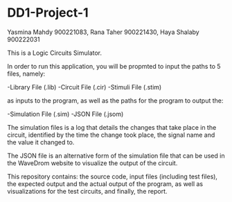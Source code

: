 # DD1-Project-1

Yasmina Mahdy 900221083, 
Rana Taher 900221430, 
Haya Shalaby 900222031

This is a Logic Circuits Simulator.

In order to run this application, you will be propmted to input the paths to 5 files, namely:

-Library File (.lib)
-Circuit File (.cir)
-Stimuli File (.stim)

as inputs to the program, as well as the paths for the program to output the:

-Simulation File (.sim)
-JSON File (.jsom)

The simulation files is a log that details the changes that take place in the circuit, identified by the time the change took place, the signal name and the value it changed to.

The JSON file is an alternative form of the simulation file that can be used in the WaveDrom website to visualize the output of the circuit.


This repository contains: the source code, input files (including test files), the expected output and the actual output of the program, as well as visualizations for the test circuits, and finally, the report.
